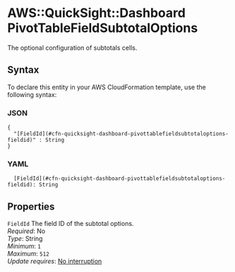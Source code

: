 # AWS::QuickSight::Dashboard PivotTableFieldSubtotalOptions<a name="aws-properties-quicksight-dashboard-pivottablefieldsubtotaloptions"></a>

The optional configuration of subtotals cells\.

## Syntax<a name="aws-properties-quicksight-dashboard-pivottablefieldsubtotaloptions-syntax"></a>

To declare this entity in your AWS CloudFormation template, use the following syntax:

### JSON<a name="aws-properties-quicksight-dashboard-pivottablefieldsubtotaloptions-syntax.json"></a>

```
{
  "[FieldId](#cfn-quicksight-dashboard-pivottablefieldsubtotaloptions-fieldid)" : String
}
```

### YAML<a name="aws-properties-quicksight-dashboard-pivottablefieldsubtotaloptions-syntax.yaml"></a>

```
  [FieldId](#cfn-quicksight-dashboard-pivottablefieldsubtotaloptions-fieldid): String
```

## Properties<a name="aws-properties-quicksight-dashboard-pivottablefieldsubtotaloptions-properties"></a>

`FieldId`  <a name="cfn-quicksight-dashboard-pivottablefieldsubtotaloptions-fieldid"></a>
The field ID of the subtotal options\.  
*Required*: No  
*Type*: String  
*Minimum*: `1`  
*Maximum*: `512`  
*Update requires*: [No interruption](https://docs.aws.amazon.com/AWSCloudFormation/latest/UserGuide/using-cfn-updating-stacks-update-behaviors.html#update-no-interrupt)